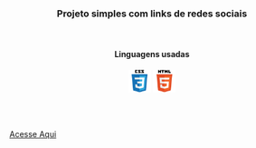 <h3 align="center">Projeto simples com links de redes sociais</h3>
<br>
<h4 align="center">Linguagens usadas</h4>
<p align="center">
<img src="https://raw.githubusercontent.com/devicons/devicon/master/icons/css3/css3-original-wordmark.svg" alt="css3" width="40" height="40"/>
<img src="https://raw.githubusercontent.com/devicons/devicon/master/icons/html5/html5-original-wordmark.svg" alt="html5" width="40" height="40"/>
</p>

<br>
<br>


[Acesse Aqui](https://marcoseduardo.dev.br/redes-sociais)

